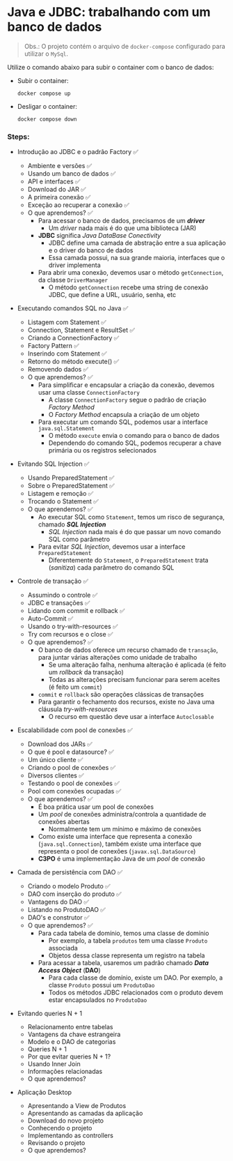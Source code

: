 # Java e JDBC: trabalhando com um banco de dados

> Obs.: O projeto contém o arquivo de `docker-compose` configurado para utilizar o `MySql`. 
> 
Utilize o comando abaixo para subir o container com o banco de dados:
- Subir o container:
  ```
  docker compose up
  ```
- Desligar o container:
  ```
  docker compose down
  ```

### Steps:

- Introdução ao JDBC e o padrão Factory ✅
  - Ambiente e versões ✅
  - Usando um banco de dados ✅
  - API e interfaces ✅
  - Download do JAR ✅
  - A primeira conexão ✅
  - Exceção ao recuperar a conexão ✅
  - O que aprendemos? ✅
    - Para acessar o banco de dados, precisamos de um **_driver_**
      - Um _driver_ nada mais é do que uma biblioteca (JAR)
    - **JDBC** significa _Java DataBase Conectivity_
      - JDBC define uma camada de abstração entre a sua aplicação e o driver do banco de dados
      - Essa camada possui, na sua grande maioria, interfaces que o driver implementa
    - Para abrir uma conexão, devemos usar o método `getConnection`, da classe `DriverManager`
      - O método `getConnection` recebe uma string de conexão JDBC, que define a URL, usuário, senha, etc


- Executando comandos SQL no Java ✅
  - Listagem com Statement ✅
  - Connection, Statement e ResultSet ✅
  - Criando a ConnectionFactory ✅
  - Factory Pattern ✅
  - Inserindo com Statement ✅
  - Retorno do método execute() ✅
  - Removendo dados ✅
  - O que aprendemos? ✅
    - Para simplificar e encapsular a criação da conexão, devemos usar uma classe `ConnectionFactory`
      - A classe `ConnectionFactory` segue o padrão de criação _Factory Method_
      - O _Factory Method_ encapsula a criação de um objeto
    - Para executar um comando SQL, podemos usar a interface `java.sql.Statement`
      - O método `execute` envia o comando para o banco de dados
      - Dependendo do comando SQL, podemos recuperar a chave primária ou os registros selecionados


- Evitando SQL Injection ✅
  - Usando PreparedStatement ✅
  - Sobre o PreparedStatement ✅
  - Listagem e remoção ✅
  - Trocando o Statement ✅
  - O que aprendemos? ✅
    - Ao executar SQL como `Statement`, temos um risco de segurança, chamado **_SQL Injection_**
      - _SQL Injection_ nada mais é do que passar um novo comando SQL como parâmetro
    - Para evitar _SQL Injection_, devemos usar a interface `PreparedStatement`
      - Diferentemente do `Statement`, o `PreparedStatement` trata (_sanitiza_) cada parâmetro do comando SQL

- Controle de transação ✅
  - Assumindo o controle ✅
  - JDBC e transações ✅
  - Lidando com commit e rollback ✅
  - Auto-Commit ✅
  - Usando o try-with-resources ✅
  - Try com recursos e o close ✅
  - O que aprendemos? ✅
    - O banco de dados oferece um recurso chamado de `transação`, para juntar várias alterações como unidade de trabalho
      - Se uma alteração falha, nenhuma alteração é aplicada (é feito um _rollback_ da transação)
      - Todas as alterações precisam funcionar para serem aceites (é feito um `commit`)
    - `commit` e `rollback` são operações clássicas de transações
    - Para garantir o fechamento dos recursos, existe no Java uma cláusula _try-with-resources_
      - O recurso em questão deve usar a interface `Autoclosable`


- Escalabilidade com pool de conexões ✅
  - Download dos JARs ✅
  - O que é pool e datasource? ✅
  - Um único cliente ✅
  - Criando o pool de conexões ✅
  - Diversos clientes ✅
  - Testando o pool de conexões ✅
  - Pool com conexões ocupadas ✅
  - O que aprendemos? ✅
    - É boa prática usar um pool de conexões
    - Um _pool_ de conexões administra/controla a quantidade de conexões abertas
      - Normalmente tem um mínimo e máximo de conexões
    - Como existe uma interface que representa a conexão (`java.sql.Connection`), também existe uma interface que representa o pool de conexões (`javax.sql.DataSource`)
    - **C3PO** é uma implementação Java de um _pool_ de conexão


- Camada de persistência com DAO ✅
  - Criando o modelo Produto ✅
  - DAO com inserção do produto ✅
  - Vantagens do DAO ✅
  - Listando no ProdutoDAO ✅
  - DAO's e construtor ✅
  - O que aprendemos? ✅
    - Para cada tabela de domínio, temos uma classe de domínio
      - Por exemplo, a tabela `produtos` tem uma classe `Produto` associada
      - Objetos dessa classe representa um registro na tabela
    - Para acessar a tabela, usaremos um padrão chamado **_Data Access Object_** (**DAO**)
      - Para cada classe de domínio, existe um DAO. Por exemplo, a classe `Produto` possui um `ProdutoDao`
      - Todos os métodos JDBC relacionados com o produto devem estar encapsulados no `ProdutoDao`


- Evitando queries N + 1
  - Relacionamento entre tabelas
  - Vantagens da chave estrangeira
  - Modelo e o DAO de categorias
  - Queries N + 1
  - Por que evitar queries N + 1?
  - Usando Inner Join
  - Informações relacionadas
  - O que aprendemos?


- Aplicação Desktop
  - Apresentando a View de Produtos
  - Apresentando as camadas da aplicação
  - Download do novo projeto
  - Conhecendo o projeto
  - Implementando as controllers
  - Revisando o projeto
  - O que aprendemos?
